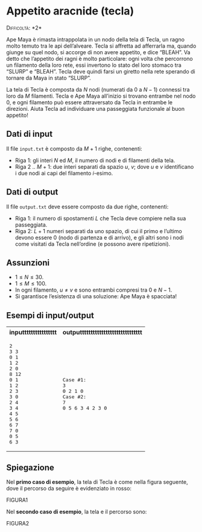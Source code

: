 # Appetito aracnide (tecla)

<div style="font-variant: small-caps">Difficoltà: *2*</div>

Ape Maya è rimasta intrappolata in un nodo della tela di Tecla, un ragno molto temuto tra le api
dell’alveare. Tecla si affretta ad afferrarla ma, quando giunge su quel nodo, si accorge di non avere
appetito, e dice “BLEAH”. Va detto che l’appetito dei ragni è molto particolare: ogni volta che percorrono
un filamento della loro rete, essi invertono lo stato del loro stomaco tra “SLURP” e “BLEAH”. Tecla deve
quindi farsi un giretto nella rete sperando di tornare da Maya in stato “SLURP”.

La tela di Tecla è composta da $N$ nodi (numerati da $0$ a $N - 1$) connessi tra loro da $M$ filamenti. Tecla
e Ape Maya all’inizio si trovano entrambe nel nodo $0$, e ogni filamento può essere attraversato da Tecla
in entrambe le direzioni. Aiuta Tecla ad individuare una passeggiata funzionale al buon appetito!

## Dati di input

Il file `input.txt` è composto da $M + 1$ righe, contenenti:

- Riga $1$: gli interi $N$ ed $M$, il numero di nodi e di filamenti della tela.
- Riga $2$ .. $M + 1$: due interi separati da spazio $u$, $v$; dove $u$ e $v$ identificano i due nodi ai capi del
filamento $i$-esimo.

## Dati di output

Il file `output.txt` deve essere composto da due righe, contenenti:

- Riga $1$: il numero di spostamenti $L$ che Tecla deve compiere nella sua passeggiata.
- Riga $2$: $L + 1$ numeri separati da uno spazio, di cui il primo e l’ultimo devono essere $0$ (nodo di
partenza e di arrivo), e gli altri sono i nodi come visitati da Tecla nell’ordine (e possono avere
ripetizioni).

## Assunzioni

- $1 \le N \le 30$.
- $1 \le M \le 100$.
- In ogni filamento, $u \ne v$ e sono entrambi compresi tra $0$ e $N - 1$.
- Si garantisce l’esistenza di una soluzione: Ape Maya è spacciata!

## Esempi di input/output

<table>
  <tbody>
    <tr>
      <th align="center">inputttttttttttttttt</th>
      <th align="center">outputtttttttttttttttttttttttttttt</th>
    </tr>
    <tr>
      <td align="left"><pre>2
3 3
0 1
1 2
2 0
8 12
0 1
1 2
2 3
3 0
2 4
3 4
4 5
5 6
6 7
7 0
0 5
6 3</pre>
      </td>
      <td align="left"><pre>Case #1:
3
0 2 1 0
Case #2:
7
0 5 6 3 4 2 3 0</pre>
      </td>
    </tr>
  </tbody>
</table>

## Spiegazione

Nel **primo caso di esempio**, la tela di Tecla è come nella figura seguente,
dove il percorso da seguire è evidenziato in rosso:

FIGURA1

Nel **secondo caso di esempio**, la tela e il percorso sono:

FIGURA2
